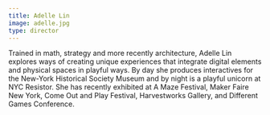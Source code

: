 ```yaml
---
title: Adelle Lin
image: adelle.jpg
type: director
---
```


Trained in math, strategy and more recently architecture, Adelle Lin explores ways of creating unique experiences that integrate digital elements and physical spaces in playful ways. By day she produces interactives for the New-York Historical Society Museum and by night is a playful unicorn at NYC Resistor. She has recently exhibited at A Maze Festival, Maker Faire New York, Come Out and Play Festival, Harvestworks Gallery, and Different Games Conference.
